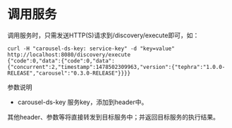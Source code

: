 # 调用服务

调用服务时，只需发送HTTP(S)请求到/discovery/execute即可，如：
```shell
curl -H "carousel-ds-key: service-key" -d "key=value" http://localhost:8080/discovery/execute
{"code":0,"data":{"code":0,"data":{"concurrent":2,"timestamp":1478502309963,"version":{"tephra":"1.0.0-RELEASE","carousel":"0.3.0-RELEASE"}}}}
```
参数说明
- carousel-ds-key 服务key，添加到header中。

其他header、参数等将直接转发到目标服务中；并返回目标服务的执行结果。
